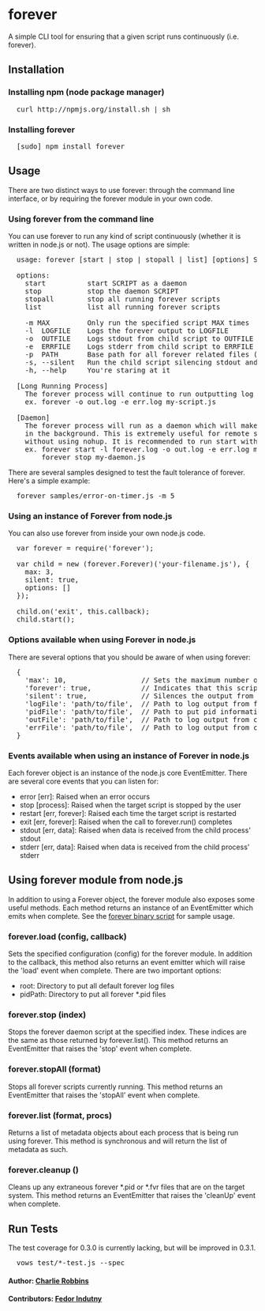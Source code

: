 # forever

A simple CLI tool for ensuring that a given script runs continuously (i.e. forever).

## Installation

### Installing npm (node package manager)
<pre>
  curl http://npmjs.org/install.sh | sh
</pre>

### Installing forever
<pre>
  [sudo] npm install forever
</pre>

## Usage 
There are two distinct ways to use forever: through the command line interface, or by requiring the forever module in your own code.  

### Using forever from the command line
You can use forever to run any kind of script continuously (whether it is written in node.js or not). The usage options are simple:

<pre>
  usage: forever [start | stop | stopall | list] [options] SCRIPT [script options]

  options:
    start          start SCRIPT as a daemon
    stop           stop the daemon SCRIPT
    stopall        stop all running forever scripts
    list           list all running forever scripts

    -m MAX         Only run the specified script MAX times
    -l  LOGFILE    Logs the forever output to LOGFILE
    -o  OUTFILE    Logs stdout from child script to OUTFILE
    -e  ERRFILE    Logs stderr from child script to ERRFILE
    -p  PATH       Base path for all forever related files (pid files, etc.)
    -s, --silent   Run the child script silencing stdout and stderr
    -h, --help     You're staring at it

  [Long Running Process]
    The forever process will continue to run outputting log messages to the console.
    ex. forever -o out.log -e err.log my-script.js

  [Daemon]
    The forever process will run as a daemon which will make the target process start
    in the background. This is extremely useful for remote starting simple node.js scripts
    without using nohup. It is recommended to run start with -o -l, & -e.
    ex. forever start -l forever.log -o out.log -e err.log my-daemon.js
        forever stop my-daemon.js
</pre>

There are several samples designed to test the fault tolerance of forever. Here's a simple example: 

<pre>
  forever samples/error-on-timer.js -m 5
</pre>

### Using an instance of Forever from node.js 
You can also use forever from inside your own node.js code. 

<pre>
  var forever = require('forever');
  
  var child = new (forever.Forever)('your-filename.js'), {
    max: 3,
    silent: true,
    options: []
  });
  
  child.on('exit', this.callback);
  child.start();
</pre>

### Options available when using Forever in node.js
There are several options that you should be aware of when using forever:

<pre>
  {
    'max': 10,                  // Sets the maximum number of times a given script should run
    'forever': true,            // Indicates that this script should run forever 
    'silent': true,             // Silences the output from stdout and stderr in the parent process
    'logFile': 'path/to/file',  // Path to log output from forever process (when in daemon)
    'pidFile': 'path/to/file',  // Path to put pid information for the process(es) started
    'outFile': 'path/to/file',  // Path to log output from child stdout
    'errFile': 'path/to/file',  // Path to log output from child stderr
  }
</pre>

### Events available when using an instance of Forever in node.js
Each forever object is an instance of the node.js core EventEmitter. There are several core events that you can listen for:

* error   [err]:          Raised when an error occurs
* stop    [process]:      Raised when the target script is stopped by the user
* restart [err, forever]: Raised each time the target script is restarted
* exit    [err, forever]: Raised when the call to forever.run() completes
* stdout  [err, data]:    Raised when data is received from the child process' stdout
* stderr  [err, data]:    Raised when data is received from the child process' stderr

## Using forever module from node.js
In addition to using a Forever object, the forever module also exposes some useful methods. Each method returns an instance of an EventEmitter which emits when complete. See the [forever binary script][1] for sample usage.

### forever.load (config, callback)
Sets the specified configuration (config) for the forever module. In addition to the callback, this method also returns an event emitter which will raise the 'load' event when complete. There are two important options:

* root:    Directory to put all default forever log files 
* pidPath: Directory to put all forever *.pid files

### forever.stop (index)
Stops the forever daemon script at the specified index. These indices are the same as those returned by forever.list(). This method returns an EventEmitter that raises the 'stop' event when complete.

### forever.stopAll (format)
Stops all forever scripts currently running. This method returns an EventEmitter that raises the 'stopAll' event when complete.

### forever.list (format, procs)
Returns a list of metadata objects about each process that is being run using forever. This method is synchronous and will return the list of metadata as such.

### forever.cleanup ()
Cleans up any extraneous forever *.pid or *.fvr files that are on the target system. This method returns an EventEmitter that raises the 'cleanUp' event when complete.

## Run Tests
The test coverage for 0.3.0 is currently lacking, but will be improved in 0.3.1.
<pre>
  vows test/*-test.js --spec
</pre>

#### Author: [Charlie Robbins](http://www.charlierobbins.com)
#### Contributors: [Fedor Indutny](http://github.com/donnerjack13589)

[0]: http://nodejitsu.com
[1]: https://github.com/indexzero/forever/blob/master/bin/forever
